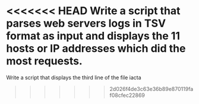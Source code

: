<<<<<<< HEAD
Write a script that parses web servers logs in TSV format as input and displays the 11 hosts or IP addresses which did the most requests.
=======
Write a script that displays the third line of the file iacta
>>>>>>> 2d026f4de3c63e36b89e870119faf08cfec22869
